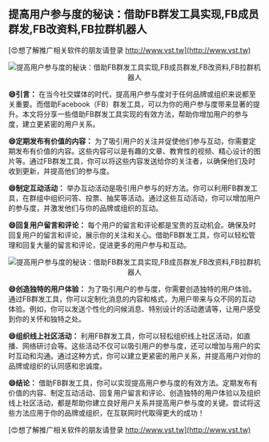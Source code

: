 ## **提高用户参与度的秘诀：借助FB群发工具实现,FB成员群发,FB改资料,FB拉群机器人**

[😍想了解推广相关软件的朋友请登录 http://www.vst.tw](http://www.vst.tw)

 <center><img src="https://vst.tw/MP4/tuiguang/png/3.png" alt="提高用户参与度的秘诀：借助FB群发工具实现,FB成员群发,FB改资料,FB拉群机器人"></center>

**😄引言：**
在当今社交媒体的时代，提高用户参与度对于任何品牌或组织来说都至关重要。而借助Facebook（FB）群发工具，可以为你的用户参与度带来显著的提升。本文将分享一些借助FB群发工具实现的有效方法，帮助你增加用户的参与度，建立更紧密的用户关系。

**😄定期发布有价值的内容：**
为了吸引用户的关注并促使他们参与互动，你需要定期发布有价值的内容。这些内容可以是有趣的文章、教育性的视频、精心设计的图片等。通过FB群发工具，你可以将这些内容发送给你的关注者，以确保他们及时收到更新，并提高他们的参与度。

**😄制定互动活动：**
举办互动活动是吸引用户参与的好方法。你可以利用FB群发工具，在群组中组织问答、投票、抽奖等活动。通过这些互动活动，你可以增加用户的参与度，并激发他们与你的品牌或组织的互动。

**😄回复用户留言和评论：**
每个用户的留言和评论都是宝贵的互动机会。确保及时回复用户的留言和评论，展示你的关注和关心。借助FB群发工具，你可以轻松管理和回复大量的留言和评论，促进更多的用户参与和互动。

 <center><img src="https://vst.tw/MP4/tuiguang/png/8.png" alt="提高用户参与度的秘诀：借助FB群发工具实现,FB成员群发,FB改资料,FB拉群机器人"></center>

**😄创造独特的用户体验：**
为了吸引用户的参与度，你需要创造独特的用户体验。通过FB群发工具，你可以定制化消息的内容和格式，为用户带来与众不同的互动体验。例如，你可以发送个性化的问候消息、特别设计的活动邀请等，让用户感受到你的关怀和独特之处。

**😄组织线上社区活动：**
利用FB群发工具，你可以轻松组织线上社区活动，如直播、网络研讨会等。这些活动不仅可以吸引用户的参与度，还可以增加与用户的实时互动和沟通。通过这种方式，你可以建立更紧密的用户关系，并提高用户对你的品牌或组织的认同感和忠诚度。

**😄结论：**
借助FB群发工具，你可以实现提高用户参与度的有效方法。定期发布有价值的内容、制定互动活动、回复用户留言和评论、创造独特的用户体验以及组织线上社区活动，都是帮助你建立良好用户关系并提高用户参与度的关键。尝试将这些方法应用于你的品牌或组织，在互联网时代取得更大的成功！

[😍想了解推广相关软件的朋友请登录 http://www.vst.tw](http://www.vst.tw)



